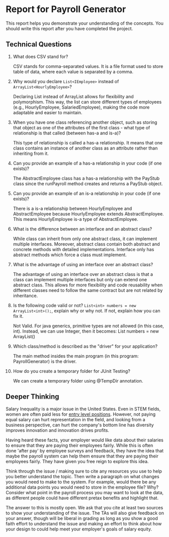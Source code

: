 # Report for Payroll Generator

This report helps you demonstrate your understanding of the concepts. You should write this report after you have completed the project. 

## Technical Questions

1. What does CSV stand for? 

   CSV stands for comma-separated values. It is a file format used to store table of data, where each value is separated by a comma.
2. Why would you declare `List<IEmployee>` instead of `ArrayList<HourlyEmployee>`?

   Declaring List<IEmployee> instead of ArrayList<HourlyEmployee> allows for flexibility and polymorphism. This way, the list can store different types of employees (e.g., HourlyEmployee, SalariedEmployee), making the code more adaptable and easier to maintain.

3. When you have one class referencing another object, such as storing that object as one of the attributes of the first class - what type of relationship is that called (between has-a and is-a)?

   This type of relationship is called a has-a relationship. It means that one class contains an instance of another class as an attribute rather than inheriting from it.

4. Can you provide an example of a has-a relationship in your code (if one exists)?

   The AbstractEmployee class has a has-a relationship with the PayStub class since the runPayroll method creates and returns a PayStub object.

5. Can you provide an example of an is-a relationship in your code (if one exists)?

   There is a is-a relationship between HourlyEmployee and AbstractEmployee because HourlyEmployee extends AbstractEmployee. This means HourlyEmployee is-a type of AbstractEmployee.
6. What is the difference between an interface and an abstract class?

    While class can inherit from only one abstract class, it can implement multiple interfaces. Moreover, abstract class contain both abstract and concrete methods with detailed implementations. Interface only has abstract methods which force a class must implement.
    
7. What is the advantage of using an interface over an abstract class?

   The advantage of using an interface over an abstract class is that a class can implement multiple interfaces but only can extend one abstract class. This allows for more flexibility and code reusability when different classes need to follow the same contract but are not related by inheritance.

8. Is the following code valid or not? `List<int> numbers = new ArrayList<int>();`, explain why or why not. If not, explain how you can fix it. 

    Not Valid. For java generics, primitive types are not allowed (in this case, int). Instead, we can use Integer, then it becomes: List<Integer> numbers = new ArrayList<Integer>() 
9. Which class/method is described as the "driver" for your application?

   The main method insides the main program (in this program: PayrollGenerator) is the driver.

10. How do you create a temporary folder for JUnit Testing? 

    We can create a temporary folder using @TempDir annotation.


## Deeper Thinking 

Salary Inequality is a major issue in the United States. Even in STEM fields, women are often paid less for [entry level positions](https://www.gsb.stanford.edu/insights/whats-behind-pay-gap-stem-jobs). However, not paying equal salary can hurt representation in the field, and looking from a business perspective, can hurt the company's bottom line has diversity improves innovation and innovation drives profits. 

Having heard these facts, your employer would like data about their salaries to ensure that they are paying their employees fairly. While this is often done 'after pay' by employee surveys and feedback, they have the idea that maybe the payroll system can help them ensure that they are paying their employees fairly. They have given you free reign to explore this idea.

Think through the issue / making sure to cite any resources you use to help you better understand the topic. Then write a paragraph on what changes you would need to make to the system. For example, would there be any additional data points you would need to store in the employee file? Why? Consider what point in the payroll process you may want to look at the data, as different people could have different pretax benefits and highlight that. 

The answer to this is mostly open. We ask that you cite at least two sources to show your understanding of the issue. The TAs will also give feedback on your answer, though will be liberal in grading as long as you show a good faith effort to understand the issue and making an effort to think about how your design to could help meet your employer's goals of salary equity. 

